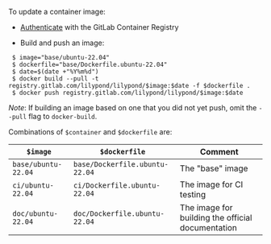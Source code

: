 To update a container image:

* [Authenticate](https://docs.gitlab.com/ee/user/packages/container_registry/#authenticate-with-the-container-registry) with the GitLab Container Registry

* Build and push an image:

```
 $ image="base/ubuntu-22.04"
 $ dockerfile="base/Dockerfile.ubuntu-22.04"
 $ date=$(date +"%Y%m%d")
 $ docker build --pull -t registry.gitlab.com/lilypond/lilypond/$image:$date -f $dockerfile .
 $ docker push registry.gitlab.com/lilypond/lilypond/$image:$date
```

*Note*: If building an image based on one that you did not yet push, omit the `--pull` flag to `docker-build`.

Combinations of `$container` and `$dockerfile` are:

| `$image` | `$dockerfile` | Comment |
| --- | --- | --- |
| `base/ubuntu-22.04` | `base/Dockerfile.ubuntu-22.04` | The "base" image |
| `ci/ubuntu-22.04` | `ci/Dockerfile.ubuntu-22.04` | The image for CI testing |
| `doc/ubuntu-22.04` | `doc/Dockerfile.ubuntu-22.04` | The image for building the official documentation |
